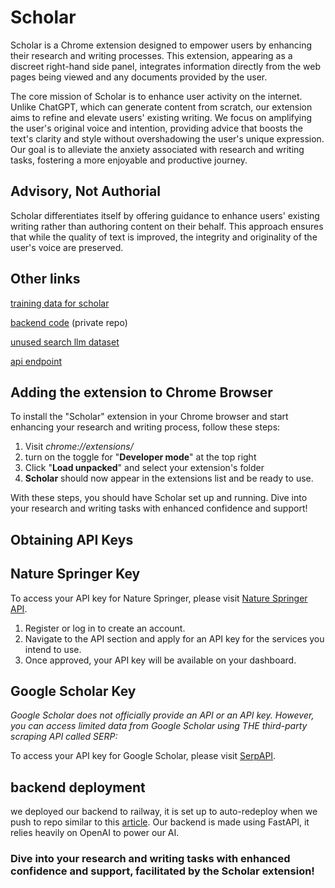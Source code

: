 # Scholar

Scholar is a Chrome extension designed to empower users by enhancing their research and writing processes. This extension, appearing as a discreet right-hand side panel, integrates information directly from the web pages being viewed and any documents provided by the user.

The core mission of Scholar is to enhance user activity on the internet. Unlike ChatGPT, which can generate content from scratch, our extension aims to refine and elevate users' existing writing. We focus on amplifying the user's original voice and intention, providing advice that boosts the text's clarity and style without overshadowing the user's unique expression. Our goal is to alleviate the anxiety associated with research and writing tasks, fostering a more enjoyable and productive journey.

## Advisory, Not Authorial

Scholar differentiates itself by offering guidance to enhance users' existing writing rather than authoring content on their behalf. This approach ensures that while the quality of text is improved, the integrity and originality of the user's voice are preserved.

## Other links

[training data for scholar](https://huggingface.co/datasets/sruly/Scholar)

[backend code](https://github.com/codeForX/ScholarBackend) (private repo)

[unused search llm dataset](https://huggingface.co/datasets/sruly/search_training_data.csv)

[api endpoint](https://fastapi-production-9440.up.railway.app/)

## Adding the extension to Chrome Browser

To install the "Scholar" extension in your Chrome browser and start enhancing your research and writing process, follow these steps:

1. Visit *chrome://extensions/*
2. turn on the toggle for "**Developer mode**" at the top right
3. Click "**Load unpacked**" and select your extension's folder
4. **Scholar** should now appear in the extensions list and be ready to use.

With these steps, you should have Scholar set up and running. Dive into your research and writing tasks with enhanced confidence and support!



## Obtaining API Keys

## Nature Springer Key
To access your API key for Nature Springer, please visit [Nature Springer API](https://www.springeropen.com/get-published/indexing-archiving-and-access-to-data/api).

1. Register or log in to create an account.
2. Navigate to the API section and apply for an API key for the services you intend to use.
3. Once approved, your API key will be available on your dashboard.

## Google Scholar Key

_Google Scholar does not officially provide an API or an API key. However, you can access limited data from Google Scholar using THE third-party scraping API called SERP:_

To access your API key for Google Scholar, please visit [SerpAPI](https://serpapi.com/). 


## backend deployment
we deployed our backend to railway, it is set up to auto-redeploy when we push to repo similar to this [article](https://faun.pub/deploy-a-fastapi-website-to-railway-c08df2a1e878). Our backend is made using FastAPI, it relies heavily on OpenAI to power our AI.


### Dive into your research and writing tasks with enhanced confidence and support, facilitated by the Scholar extension!

